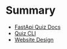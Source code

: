 # Summary

- [FastApi Quiz Docs](./index.md)
- [Quiz CLI](./Quiz-CLI.md)
- [Website Design](./FASTAPI-Website-Design.md)
